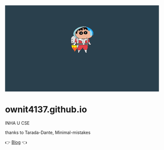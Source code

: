 ![image](/home.jpg)

# ownit4137.github.io

INHA U CSE

thanks to Tarada-Dante, Minimal-mistakes

👉 [Blog]("https://ownit4137.github.io", "My Blog") 👈

